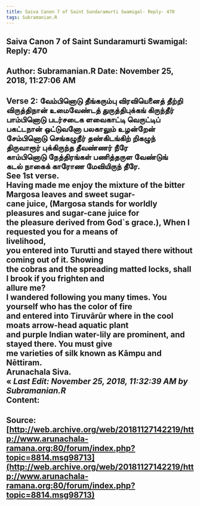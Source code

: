 ```yaml
--- 
title: Saiva Canon 7 of Saint Sundaramurti Swamigal- Reply- 470   
tags: Subramanian.R  
---  
```

##  Saiva Canon 7 of Saint Sundaramurti Swamigal: Reply: 470  
Author: Subramanian.R       Date: November 25, 2018, 11:27:06 AM  
---  
Verse 2: வேம்பினொடு தீங்கரும்பு விரவியெனைத் தீற்றி   
 விருத்திநான் உமைவேண்டத் துருத்திபுக்கங் கிருந்தீர்   
பாம்பினொடு படர்சடைக ளவைகாட்டி வெருட்டிப்   
 பகட்டநான் ஒட்டுவனோ பலகாலும் உழன்றேன்   
சேம்பினொடு செங்கழுநீர் தண்கிடங்கிற் றிகழுந்   
 திருவாரூர் புக்கிருந்த தீவண்ணர் நீரே   
காம்பினொடு நேத்திரங்கள் பணித்தருள வேண்டுங்   
 கடல் நாகைக் காரோண மேவியிருந் தீரே.   
See 1st verse.   
Having made me enjoy the mixture of the bitter Margosa leaves and sweet sugar-  
cane juice, (Margosa stands for worldly pleasures and sugar-cane juice for  
the pleasure derived from God`s grace.), When I requested you for a means of  
livelihood,   
you entered into Turutti and stayed there without coming out of it. Showing  
the cobras and the spreading matted locks, shall I brook if you frighten and  
allure me?   
I wandered following you many times. You yourself who has the color of fire  
and entered into Tiruvārūr where in the cool moats arrow-head aquatic plant  
and purple Indian water-lily are prominent, and stayed there. You must give  
me varieties of silk known as Kāmpu and Nēttiram.   
Arunachala Siva.   
« _Last Edit: November 25, 2018, 11:32:39 AM by Subramanian.R_  
Content:
 ---  
Source:[http://web.archive.org/web/20181127142219/http://www.arunachala-ramana.org:80/forum/index.php?topic=8814.msg98713](http://web.archive.org/web/20181127142219/http://www.arunachala-ramana.org:80/forum/index.php?topic=8814.msg98713)   
---  

